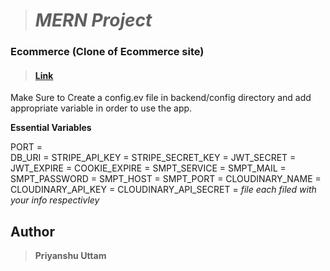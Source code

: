> # 							*MERN Project*						

### Ecommerce (Clone of Ecommerce site)
> ####  [   Link ](https://ecommerce-uttam-store.herokuapp.com/ "   Link")

Make Sure to Create a config.ev file in backend/config directory and add appropriate variable in order to use the app.

**Essential Variables**

PORT =  
DB_URI = 
STRIPE_API_KEY = 
STRIPE_SECRET_KEY = 
JWT_SECRET = 
JWT_EXPIRE =
COOKIE_EXPIRE = 
SMPT_SERVICE =
SMPT_MAIL = 
SMPT_PASSWORD = 
SMPT_HOST = 
SMPT_PORT = 
CLOUDINARY_NAME = 
CLOUDINARY_API_KEY = 
CLOUDINARY_API_SECRET = 
*file each filed with your info respectivley*

## Author
> **Priyanshu Uttam**



